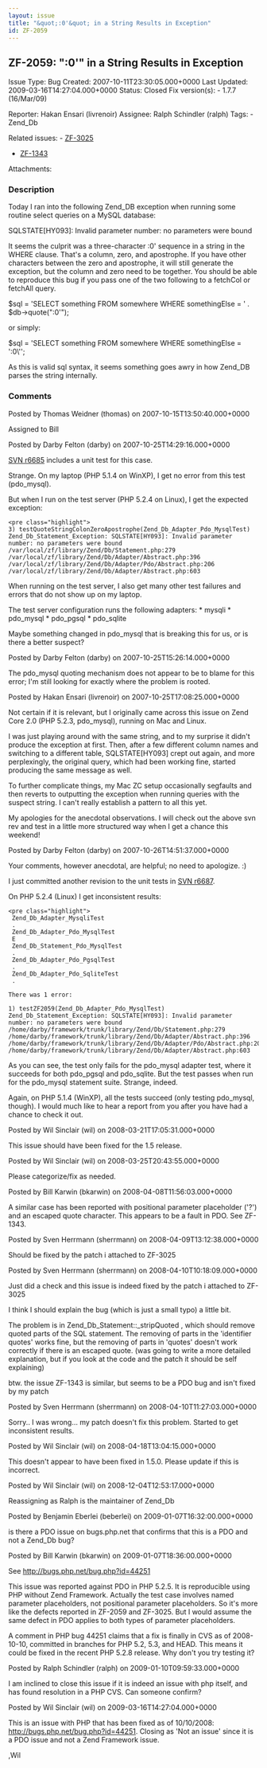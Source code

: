 ```yaml
---
layout: issue
title: "&quot;:0'&quot; in a String Results in Exception"
id: ZF-2059
---
```


ZF-2059: ":0'" in a String Results in Exception
-----------------------------------------------

 Issue Type: Bug Created: 2007-10-11T23:30:05.000+0000 Last Updated: 2009-03-16T14:27:04.000+0000 Status: Closed Fix version(s): - 1.7.7 (16/Mar/09)
 
 Reporter:  Hakan Ensari (livrenoir)  Assignee:  Ralph Schindler (ralph)  Tags: - Zend\_Db
 
 Related issues: - [ZF-3025](/issues/browse/ZF-3025)
- [ZF-1343](/issues/browse/ZF-1343)
 
 Attachments: 
### Description

Today I ran into the following Zend\_DB exception when running some routine select queries on a MySQL database:

SQLSTATE[HY093]: Invalid parameter number: no parameters were bound

It seems the culprit was a three-character :0' sequence in a string in the WHERE clause. That's a column, zero, and apostrophe. If you have other characters between the zero and apostrophe, it will still generate the exception, but the column and zero need to be together. You should be able to reproduce this bug if you pass one of the two following to a fetchCol or fetchAll query.

$sql = 'SELECT something FROM somewhere WHERE somethingElse = ' . $db->quote(":0'");

or simply:

$sql = 'SELECT something FROM somewhere WHERE somethingElse = ':0\\'';

As this is valid sql syntax, it seems something goes awry in how Zend\_DB parses the string internally.

 

 

### Comments

Posted by Thomas Weidner (thomas) on 2007-10-15T13:50:40.000+0000

Assigned to Bill

 

 

Posted by Darby Felton (darby) on 2007-10-25T14:29:16.000+0000

[SVN r6685](http://framework.zend.com/fisheye/changelog/Zend_Framework/?cs=6685) includes a unit test for this case.

Strange. On my laptop (PHP 5.1.4 on WinXP), I get no error from this test (pdo\_mysql).

But when I run on the test server (PHP 5.2.4 on Linux), I get the expected exception:

 
    <pre class="highlight">
    3) testQuoteStringColonZeroApostrophe(Zend_Db_Adapter_Pdo_MysqlTest)
    Zend_Db_Statement_Exception: SQLSTATE[HY093]: Invalid parameter number: no parameters were bound
    /var/local/zf/library/Zend/Db/Statement.php:279
    /var/local/zf/library/Zend/Db/Adapter/Abstract.php:396
    /var/local/zf/library/Zend/Db/Adapter/Pdo/Abstract.php:206
    /var/local/zf/library/Zend/Db/Adapter/Abstract.php:603


When running on the test server, I also get many other test failures and errors that do not show up on my laptop.

The test server configuration runs the following adapters: \* mysqli \* pdo\_mysql \* pdo\_pgsql \* pdo\_sqlite

Maybe something changed in pdo\_mysql that is breaking this for us, or is there a better suspect?

 

 

Posted by Darby Felton (darby) on 2007-10-25T15:26:14.000+0000

The pdo\_mysql quoting mechanism does not appear to be to blame for this error; I'm still looking for exactly where the problem is rooted.

 

 

Posted by Hakan Ensari (livrenoir) on 2007-10-25T17:08:25.000+0000

Not certain if it is relevant, but I originally came across this issue on Zend Core 2.0 (PHP 5.2.3, pdo\_mysql), running on Mac and Linux.

I was just playing around with the same string, and to my surprise it didn't produce the exception at first. Then, after a few different column names and switching to a different table, SQLSTATE[HY093] crept out again, and more perplexingly, the original query, which had been working fine, started producing the same message as well.

To further complicate things, my Mac ZC setup occasionally segfaults and then reverts to outputting the exception when running queries with the suspect string. I can't really establish a pattern to all this yet.

My apologies for the anecdotal observations. I will check out the above svn rev and test in a little more structured way when I get a chance this weekend!

 

 

Posted by Darby Felton (darby) on 2007-10-26T14:51:37.000+0000

Your comments, however anecdotal, are helpful; no need to apologize. :)

I just committed another revision to the unit tests in [SVN r6687](http://framework.zend.com/fisheye/changelog/Zend_Framework/?cs=6687).

On PHP 5.2.4 (Linux) I get inconsistent results:

 
    <pre class="highlight">
     Zend_Db_Adapter_MysqliTest
     .
     Zend_Db_Adapter_Pdo_MysqlTest
     E
     Zend_Db_Statement_Pdo_MysqlTest
     .
     Zend_Db_Adapter_Pdo_PgsqlTest
     .
     Zend_Db_Adapter_Pdo_SqliteTest
     .
    
    There was 1 error:
    
    1) testZF2059(Zend_Db_Adapter_Pdo_MysqlTest)
    Zend_Db_Statement_Exception: SQLSTATE[HY093]: Invalid parameter number: no parameters were bound
    /home/darby/framework/trunk/library/Zend/Db/Statement.php:279
    /home/darby/framework/trunk/library/Zend/Db/Adapter/Abstract.php:396
    /home/darby/framework/trunk/library/Zend/Db/Adapter/Pdo/Abstract.php:206
    /home/darby/framework/trunk/library/Zend/Db/Adapter/Abstract.php:603


As you can see, the test only fails for the pdo\_mysql adapter test, where it succeeds for both pdo\_pgsql and pdo\_sqlite. But the test passes when run for the pdo\_mysql statement suite. Strange, indeed.

Again, on PHP 5.1.4 (WinXP), all the tests succeed (only testing pdo\_mysql, though). I would much like to hear a report from you after you have had a chance to check it out.

 

 

Posted by Wil Sinclair (wil) on 2008-03-21T17:05:31.000+0000

This issue should have been fixed for the 1.5 release.

 

 

Posted by Wil Sinclair (wil) on 2008-03-25T20:43:55.000+0000

Please categorize/fix as needed.

 

 

Posted by Bill Karwin (bkarwin) on 2008-04-08T11:56:03.000+0000

A similar case has been reported with positional parameter placeholder ('?') and an escaped quote character. This appears to be a fault in PDO. See ZF-1343.

 

 

Posted by Sven Herrmann (sherrmann) on 2008-04-09T13:12:38.000+0000

Should be fixed by the patch i attached to ZF-3025

 

 

Posted by Sven Herrmann (sherrmann) on 2008-04-10T10:18:09.000+0000

Just did a check and this issue is indeed fixed by the patch i attached to ZF-3025

I think I should explain the bug (which is just a small typo) a little bit.

The problem is in Zend\_Db\_Statement::\_stripQuoted , which should remove quoted parts of the SQL statement. The removing of parts in the 'identifier quotes' works fine, but the removing of parts in 'quotes' doesn't work correctly if there is an escaped quote. (was going to write a more detailed explanation, but if you look at the code and the patch it should be self explaining)

btw. the issue ZF-1343 is similar, but seems to be a PDO bug and isn't fixed by my patch

 

 

Posted by Sven Herrmann (sherrmann) on 2008-04-10T11:27:03.000+0000

Sorry.. I was wrong... my patch doesn't fix this problem. Started to get inconsistent results.

 

 

Posted by Wil Sinclair (wil) on 2008-04-18T13:04:15.000+0000

This doesn't appear to have been fixed in 1.5.0. Please update if this is incorrect.

 

 

Posted by Wil Sinclair (wil) on 2008-12-04T12:53:17.000+0000

Reassigning as Ralph is the maintainer of Zend\_Db

 

 

Posted by Benjamin Eberlei (beberlei) on 2009-01-07T16:32:00.000+0000

is there a PDO issue on bugs.php.net that confirms that this is a PDO and not a Zend\_Db bug?

 

 

Posted by Bill Karwin (bkarwin) on 2009-01-07T18:36:00.000+0000

See <http://bugs.php.net/bug.php?id=44251>

This issue was reported against PDO in PHP 5.2.5. It is reproducible using PHP without Zend Framework. Actually the test case involves named parameter placeholders, not positional parameter placeholders. So it's more like the defects reported in ZF-2059 and ZF-3025. But I would assume the same defect in PDO applies to both types of parameter placeholders.

A comment in PHP bug 44251 claims that a fix is finally in CVS as of 2008-10-10, committed in branches for PHP 5.2, 5.3, and HEAD. This means it could be fixed in the recent PHP 5.2.8 release. Why don't you try testing it?

 

 

Posted by Ralph Schindler (ralph) on 2009-01-10T09:59:33.000+0000

I am inclined to close this issue if it is indeed an issue with php itself, and has found resolution in a PHP CVS. Can someone confirm?

 

 

Posted by Wil Sinclair (wil) on 2009-03-16T14:27:04.000+0000

This is an issue with PHP that has been fixed as of 10/10/2008: <http://bugs.php.net/bug.php?id=44251>. Closing as 'Not an issue' since it is a PDO issue and not a Zend Framework issue.

,Wil

 

 